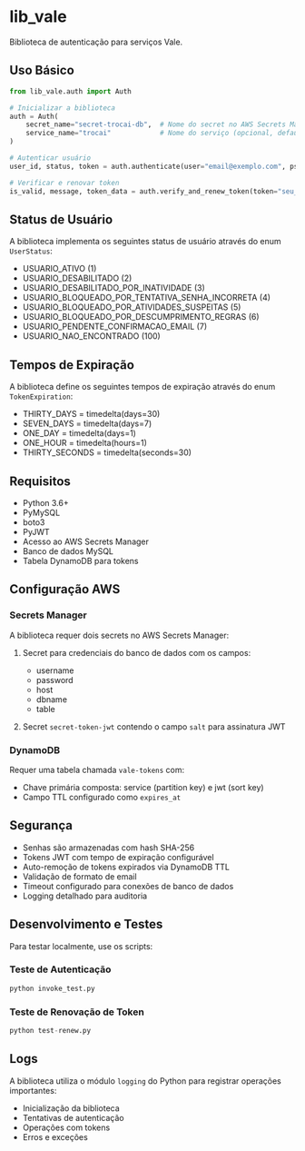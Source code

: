 # lib_vale

Biblioteca de autenticação para serviços Vale.

## Uso Básico

```python
from lib_vale.auth import Auth

# Inicializar a biblioteca
auth = Auth(
    secret_name="secret-trocai-db",  # Nome do secret no AWS Secrets Manager
    service_name="trocai"            # Nome do serviço (opcional, default: "trocai")
)

# Autenticar usuário
user_id, status, token = auth.authenticate(user="email@exemplo.com", psw="senha123")

# Verificar e renovar token
is_valid, message, token_data = auth.verify_and_renew_token(token="seu_token_jwt")
```

## Status de Usuário

A biblioteca implementa os seguintes status de usuário através do enum `UserStatus`:

- USUARIO_ATIVO (1)
- USUARIO_DESABILITADO (2)
- USUARIO_DESABILITADO_POR_INATIVIDADE (3)
- USUARIO_BLOQUEADO_POR_TENTATIVA_SENHA_INCORRETA (4)
- USUARIO_BLOQUEADO_POR_ATIVIDADES_SUSPEITAS (5)
- USUARIO_BLOQUEADO_POR_DESCUMPRIMENTO_REGRAS (6)
- USUARIO_PENDENTE_CONFIRMACAO_EMAIL (7)
- USUARIO_NAO_ENCONTRADO (100)

## Tempos de Expiração

A biblioteca define os seguintes tempos de expiração através do enum `TokenExpiration`:

- THIRTY_DAYS = timedelta(days=30)
- SEVEN_DAYS = timedelta(days=7)
- ONE_DAY = timedelta(days=1)
- ONE_HOUR = timedelta(hours=1)
- THIRTY_SECONDS = timedelta(seconds=30)

## Requisitos

- Python 3.6+
- PyMySQL
- boto3
- PyJWT
- Acesso ao AWS Secrets Manager
- Banco de dados MySQL
- Tabela DynamoDB para tokens

## Configuração AWS

### Secrets Manager

A biblioteca requer dois secrets no AWS Secrets Manager:

1. Secret para credenciais do banco de dados com os campos:
   - username
   - password
   - host
   - dbname
   - table

2. Secret `secret-token-jwt` contendo o campo `salt` para assinatura JWT

### DynamoDB

Requer uma tabela chamada `vale-tokens` com:
- Chave primária composta: service (partition key) e jwt (sort key)
- Campo TTL configurado como `expires_at`

## Segurança

- Senhas são armazenadas com hash SHA-256
- Tokens JWT com tempo de expiração configurável
- Auto-remoção de tokens expirados via DynamoDB TTL
- Validação de formato de email
- Timeout configurado para conexões de banco de dados
- Logging detalhado para auditoria

## Desenvolvimento e Testes

Para testar localmente, use os scripts:

### Teste de Autenticação
```python
python invoke_test.py
```

### Teste de Renovação de Token
```python
python test-renew.py
```

## Logs

A biblioteca utiliza o módulo `logging` do Python para registrar operações importantes:
- Inicialização da biblioteca
- Tentativas de autenticação
- Operações com tokens
- Erros e exceções
```
